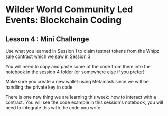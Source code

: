 # Wilder World Community Led Events: Blockchain Coding

## Lesson 4 : Mini Challenge

Use what you learned in Session 1 to claim testnet tokens from the Whipz sale contract which we saw in Session 3

You will need to copy and paste some of the code from there into the notebook in the session 4 folder (or somewhere else if you prefer)

Make sure you create a new wallet using Metamask since we will be handling the private key in code

There is one new thing we are learning this week: how to interact with a contract. You will see the code example in this session's notebook, you will need to integrate this with the code you write
